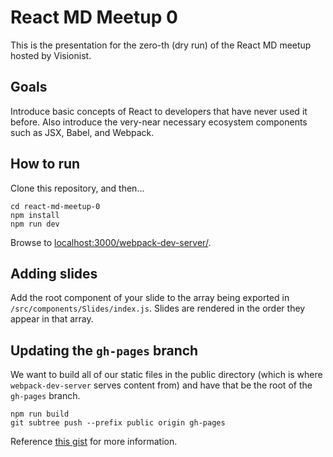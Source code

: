 # React MD Meetup 0

This is the presentation for the zero-th (dry run) of the React MD meetup hosted by Visionist.

## Goals

Introduce basic concepts of React to developers that have never used it before.  Also introduce the very-near necessary ecosystem components such as JSX, Babel, and Webpack.

## How to run

Clone this repository, and then...

```shell
cd react-md-meetup-0
npm install
npm run dev
```

Browse to [localhost:3000/webpack-dev-server/](localhost:3000/webpack-dev-server).

## Adding slides

Add the root component of your slide to the array being exported in `/src/components/Slides/index.js`.  Slides are rendered in the order they appear in that array.

## Updating the `gh-pages` branch

We want to build all of our static files in the public directory (which is where `webpack-dev-server` serves content from) and have that be the root of the `gh-pages` branch.

```shell
npm run build
git subtree push --prefix public origin gh-pages
```

Reference [this gist](https://gist.github.com/cobyism/4730490) for more information.
